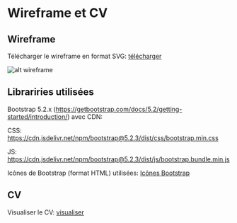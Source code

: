 # Wireframe et CV

## Wireframe

Télécharger le wireframe en format SVG: [télécharger](https://feliciencorbat.github.io/wireframe_cv/wireframe/cv.drawio.svg)

![alt wireframe](./wireframe/cv.drawio.svg)

## Librariries utilisées

Bootstrap 5.2.x (https://getbootstrap.com/docs/5.2/getting-started/introduction/) avec CDN:

CSS: https://cdn.jsdelivr.net/npm/bootstrap@5.2.3/dist/css/bootstrap.min.css

JS: https://cdn.jsdelivr.net/npm/bootstrap@5.2.3/dist/js/bootstrap.bundle.min.js

Icônes de Bootstrap (format HTML) utilisées: [Icônes Bootstrap](https://icons.getbootstrap.com/)

## CV

Visualiser le CV: [visualiser](https://feliciencorbat.github.io/wireframe_cv_bootstrap)